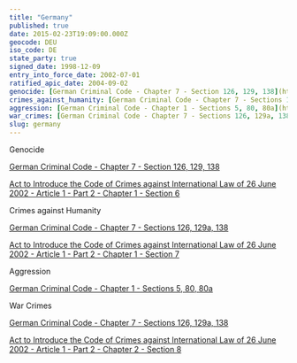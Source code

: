 ```yaml
---
title: "Germany"
published: true
date: 2015-02-23T19:09:00.000Z
geocode: DEU
iso_code: DE
state_party: true
signed_date: 1998-12-09
entry_into_force_date: 2002-07-01
ratified_apic_date: 2004-09-02
genocide: [German Criminal Code - Chapter 7 - Section 126, 129, 138](https://iccdb.hrlc.net/data/doc/142/keyword/46/) [Act to Introduce the Code of Crimes against International Law of 26 June 2002 - Article 1 - Part 2 - Chapter 1 - Section 6](https://iccdb.hrlc.net/data/doc/49/keyword/46/)
crimes_against_humanity: [German Criminal Code - Chapter 7 - Sections 126, 129a, 138](https://iccdb.hrlc.net/data/doc/142/keyword/13/) [Act to Introduce the Code of Crimes against International Law of 26 June 2002 - Article 1 - Part 2 - Chapter 1 - Section 7](https://iccdb.hrlc.net/data/doc/49/keyword/13/)
aggression: [German Criminal Code - Chapter 1 - Sections 5, 80, 80a](https://iccdb.hrlc.net/data/doc/142/keyword/1/)
war_crimes: [German Criminal Code - Chapter 7 - Sections 126, 129a, 138](https://iccdb.hrlc.net/data/doc/142/keyword/145/) [Act to Introduce the Code of Crimes against International Law of 26 June 2002 - Article 1 - Part 2 - Chapter 2 - Section 8](https://iccdb.hrlc.net/data/doc/49/keyword/145/)
slug: germany
---
```

Genocide

[German Criminal Code - Chapter 7 - Section 126, 129, 138](https://iccdb.hrlc.net/data/doc/142/keyword/46/)

[Act to Introduce the Code of Crimes against International Law of 26 June 2002 - Article 1 - Part 2 - Chapter 1 - Section 6](https://iccdb.hrlc.net/data/doc/49/keyword/46/)

Crimes against Humanity

[German Criminal Code - Chapter 7 - Sections 126, 129a, 138](https://iccdb.hrlc.net/data/doc/142/keyword/13/)

[Act to Introduce the Code of Crimes against International Law of 26 June 2002 - Article 1 - Part 2 - Chapter 1 - Section 7](https://iccdb.hrlc.net/data/doc/49/keyword/13/)

Aggression

[German Criminal Code - Chapter 1 - Sections 5, 80, 80a](https://iccdb.hrlc.net/data/doc/142/keyword/1/)

War Crimes

[German Criminal Code - Chapter 7 - Sections 126, 129a, 138](https://iccdb.hrlc.net/data/doc/142/keyword/145/)

[Act to Introduce the Code of Crimes against International Law of 26 June 2002 - Article 1 - Part 2 - Chapter 2 - Section 8](https://iccdb.hrlc.net/data/doc/49/keyword/145/)

